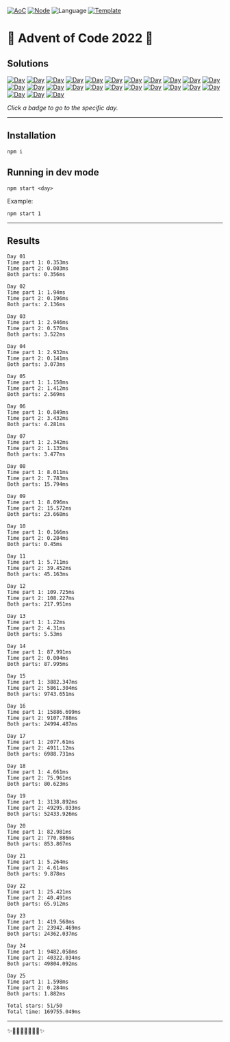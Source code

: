 <!-- Entries between SOLUTIONS and RESULTS tags are auto-generated -->

[![AoC](https://badgen.net/badge/AoC/2022/blue)](https://adventofcode.com/2022)
[![Node](https://badgen.net/badge/Node/v16.13.0+/blue)](https://nodejs.org/en/download/)
![Language](https://badgen.net/badge/Language/TypeScript/blue)
[![Template](https://badgen.net/badge/Template/aocrunner/blue)](https://github.com/caderek/aocrunner)

# 🎄 Advent of Code 2022 🎄

## Solutions

<!--SOLUTIONS-->

[![Day](https://badgen.net/badge/01/%E2%98%85%E2%98%85/green)](src/day01)
[![Day](https://badgen.net/badge/02/%E2%98%85%E2%98%85/green)](src/day02)
[![Day](https://badgen.net/badge/03/%E2%98%85%E2%98%85/green)](src/day03)
[![Day](https://badgen.net/badge/04/%E2%98%85%E2%98%85/green)](src/day04)
[![Day](https://badgen.net/badge/05/%E2%98%85%E2%98%85/green)](src/day05)
[![Day](https://badgen.net/badge/06/%E2%98%85%E2%98%85/green)](src/day06)
[![Day](https://badgen.net/badge/07/%E2%98%85%E2%98%85/green)](src/day07)
[![Day](https://badgen.net/badge/08/%E2%98%85%E2%98%85/green)](src/day08)
[![Day](https://badgen.net/badge/09/%E2%98%85%E2%98%85/green)](src/day09)
[![Day](https://badgen.net/badge/10/%E2%98%85%E2%98%85/green)](src/day10)
[![Day](https://badgen.net/badge/11/%E2%98%85%E2%98%85/green)](src/day11)
[![Day](https://badgen.net/badge/12/%E2%98%85%E2%98%85/green)](src/day12)
[![Day](https://badgen.net/badge/13/%E2%98%85%E2%98%85/green)](src/day13)
[![Day](https://badgen.net/badge/14/%E2%98%85%E2%98%85/green)](src/day14)
[![Day](https://badgen.net/badge/15/%E2%98%85%E2%98%85/green)](src/day15)
[![Day](https://badgen.net/badge/16/%E2%98%85%E2%98%85/green)](src/day16)
[![Day](https://badgen.net/badge/17/%E2%98%85%E2%98%85/green)](src/day17)
[![Day](https://badgen.net/badge/18/%E2%98%85%E2%98%85/green)](src/day18)
[![Day](https://badgen.net/badge/19/%E2%98%85%E2%98%85/green)](src/day19)
[![Day](https://badgen.net/badge/20/%E2%98%85%E2%98%85/green)](src/day20)
[![Day](https://badgen.net/badge/21/%E2%98%85%E2%98%85/green)](src/day21)
[![Day](https://badgen.net/badge/22/%E2%98%85%E2%98%85/green)](src/day22)
[![Day](https://badgen.net/badge/23/%E2%98%85%E2%98%85/green)](src/day23)
[![Day](https://badgen.net/badge/24/%E2%98%85%E2%98%85/green)](src/day24)
[![Day](https://badgen.net/badge/25/%E2%98%85%E2%98%85/green)](src/day25)

<!--/SOLUTIONS-->

_Click a badge to go to the specific day._

---

## Installation

```
npm i
```

## Running in dev mode

```
npm start <day>
```

Example:

```
npm start 1
```

---

## Results

<!--RESULTS-->

```
Day 01
Time part 1: 0.353ms
Time part 2: 0.003ms
Both parts: 0.356ms
```

```
Day 02
Time part 1: 1.94ms
Time part 2: 0.196ms
Both parts: 2.136ms
```

```
Day 03
Time part 1: 2.946ms
Time part 2: 0.576ms
Both parts: 3.522ms
```

```
Day 04
Time part 1: 2.932ms
Time part 2: 0.141ms
Both parts: 3.073ms
```

```
Day 05
Time part 1: 1.158ms
Time part 2: 1.412ms
Both parts: 2.569ms
```

```
Day 06
Time part 1: 0.849ms
Time part 2: 3.432ms
Both parts: 4.281ms
```

```
Day 07
Time part 1: 2.342ms
Time part 2: 1.135ms
Both parts: 3.477ms
```

```
Day 08
Time part 1: 8.011ms
Time part 2: 7.783ms
Both parts: 15.794ms
```

```
Day 09
Time part 1: 8.096ms
Time part 2: 15.572ms
Both parts: 23.668ms
```

```
Day 10
Time part 1: 0.166ms
Time part 2: 0.284ms
Both parts: 0.45ms
```

```
Day 11
Time part 1: 5.711ms
Time part 2: 39.452ms
Both parts: 45.163ms
```

```
Day 12
Time part 1: 109.725ms
Time part 2: 108.227ms
Both parts: 217.951ms
```

```
Day 13
Time part 1: 1.22ms
Time part 2: 4.31ms
Both parts: 5.53ms
```

```
Day 14
Time part 1: 87.991ms
Time part 2: 0.004ms
Both parts: 87.995ms
```

```
Day 15
Time part 1: 3882.347ms
Time part 2: 5861.304ms
Both parts: 9743.651ms
```

```
Day 16
Time part 1: 15886.699ms
Time part 2: 9107.788ms
Both parts: 24994.487ms
```

```
Day 17
Time part 1: 2077.61ms
Time part 2: 4911.12ms
Both parts: 6988.731ms
```

```
Day 18
Time part 1: 4.661ms
Time part 2: 75.961ms
Both parts: 80.623ms
```

```
Day 19
Time part 1: 3138.892ms
Time part 2: 49295.033ms
Both parts: 52433.926ms
```

```
Day 20
Time part 1: 82.981ms
Time part 2: 770.886ms
Both parts: 853.867ms
```

```
Day 21
Time part 1: 5.264ms
Time part 2: 4.614ms
Both parts: 9.878ms
```

```
Day 22
Time part 1: 25.421ms
Time part 2: 40.491ms
Both parts: 65.912ms
```

```
Day 23
Time part 1: 419.568ms
Time part 2: 23942.469ms
Both parts: 24362.037ms
```

```
Day 24
Time part 1: 9482.058ms
Time part 2: 40322.034ms
Both parts: 49804.092ms
```

```
Day 25
Time part 1: 1.598ms
Time part 2: 0.284ms
Both parts: 1.882ms
```

```
Total stars: 51/50
Total time: 169755.049ms
```

<!--/RESULTS-->

---

✨🎄🎁🎄🎅🎄🎁🎄✨